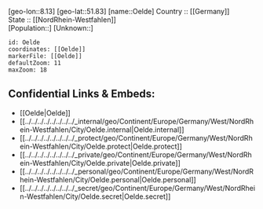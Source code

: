 ﻿---
location: [51.83,8.13] 
mapzoom: [7,12] 
mapmarker: city 
type: City
tags:
- geo/City


SpocWebEntityId: 35885
isDeleted: false
confidential: public

---
[geo-lon::8.13] 
[geo-lat::51.83] 
[name::Oelde] 
Country :: [[Germany]]  
State :: [[NordRhein-Westfahlen]]  
[Population::] 
[Unknown::] 


```leaflet
id: Oelde
coordinates: [[Oelde]] 
markerFile: [[Oelde]] 
defaultZoom: 11 
maxZoom: 18
```


## Confidential Links & Embeds: 
- [[Oelde|Oelde]]  
- [[../../../../../../../../_internal/geo/Continent/Europe/Germany/West/NordRhein-Westfahlen/City/Oelde.internal|Oelde.internal]] 
- [[../../../../../../../../_protect/geo/Continent/Europe/Germany/West/NordRhein-Westfahlen/City/Oelde.protect|Oelde.protect]] 
- [[../../../../../../../../_private/geo/Continent/Europe/Germany/West/NordRhein-Westfahlen/City/Oelde.private|Oelde.private]] 
- [[../../../../../../../../_personal/geo/Continent/Europe/Germany/West/NordRhein-Westfahlen/City/Oelde.personal|Oelde.personal]] 
- [[../../../../../../../../_secret/geo/Continent/Europe/Germany/West/NordRhein-Westfahlen/City/Oelde.secret|Oelde.secret]] 
